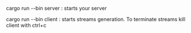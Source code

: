 cargo run --bin server : starts your server

cargo run --bin client : starts streams generation. To terminate streams kill client with ctrl+c
